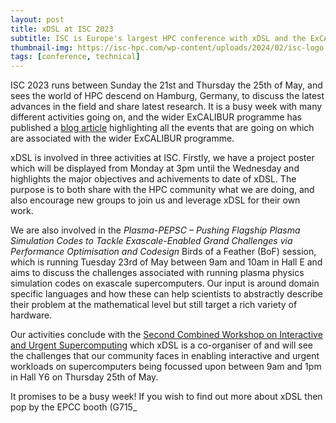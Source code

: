 ```yaml
---
layout: post
title: xDSL at ISC 2023
subtitle: ISC is Europe's largest HPC conference with xDSL and the ExCALIBUR programme having a busy week!
thumbnail-img: https://isc-hpc.com/wp-content/uploads/2024/02/isc-logo.svg
tags: [conference, technical]
---
```


ISC 2023 runs between Sunday the 21st and Thursday the 25th of May, and sees the world of HPC descend on Hamburg, Germany, to discuss the latest advances in the field and share latest research. It is a busy week with many different activities going on, and the wider ExCALIBUR programme has published a <a href="https://excalibur.ac.uk/excalibur-events-isc-23/">blog article</a> highlighting all the events that are going on which are associated with the wider ExCALIBUR programme.

xDSL is involved in three activities at ISC. Firstly, we have a project poster which will be displayed from Monday at 3pm until the Wednesday and highlights the major objectives and achivements to date of xDSL. The purpose is to both share with the HPC community what we are doing, and also encourage new groups to join us and leverage xDSL for their own work.

We are also involved in the _Plasma-PEPSC – Pushing Flagship Plasma Simulation Codes to Tackle Exascale-Enabled Grand Challenges via Performance Optimisation and Codesign_ Birds of a Feather (BoF) session, which is running Tuesday 23rd of May between 9am and 10am in Hall E and aims to discuss the challenges associated with running plasma physics simulation codes on exascale supercomputers. Our input is around domain specific languages and how these can help scientists to abstractly describe their problem at the mathematical level but still target a rich variety of hardware.

Our activities conclude with the <a href="https://www.interactivehpc.com/">Second Combined Workshop on Interactive and Urgent Supercomputing</a> which xDSL is a co-organiser of and will see the challenges that our community faces in enabling interactive and urgent workloads on supercomputers being focussed upon between 9am and 1pm in Hall Y6 on Thursday 25th of May.

It promises to be a busy week! If you wish to find out more about xDSL then pop by the EPCC booth (G715_
